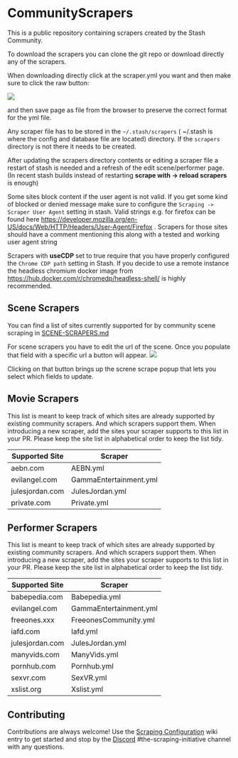 # CommunityScrapers
This is a public repository containing scrapers created by the Stash Community.

To download the scrapers you can clone the git repo or download directly any of the scrapers.

When downloading directly click at the scraper.yml you want and then make sure to click the raw button:

![](https://user-images.githubusercontent.com/1358708/82524777-cd4cfe80-9afd-11ea-808d-5ea7bf26704f.jpg)

and then save page as file from the browser to preserve the correct format for the yml file.

Any scraper file has to be stored in the `~/.stash/scrapers` ( ~/.stash is where the config and database file are located) directory. If the `scrapers` directory is not there it needs to be created.

After updating the scrapers directory contents or editing a scraper file a restart of stash is needed and a refresh of the edit scene/performer page.(In recent stash builds instead of restarting __scrape with -> reload scrapers__ is enough)

Some sites block content if the user agent is not valid. If you get some kind of blocked or denied message make sure to configure the `Scraping ->
Scraper User Agent` setting in stash. Valid strings e.g. for firefox can be found here https://developer.mozilla.org/en-US/docs/Web/HTTP/Headers/User-Agent/Firefox . Scrapers for those sites should have a comment mentioning this along with a tested and working user agent string

Scrapers with **useCDP** set to true require that you have properly configured the `Chrome CDP path` setting in Stash. If you decide to use a remote instance the headless chromium docker image from https://hub.docker.com/r/chromedp/headless-shell/ is highly recommended.

## Scene Scrapers
You can find a list of sites currently supported for by community scene scraping in [SCENE-SCRAPERS.md](https://github.com/stashapp/CommunityScrapers/blob/master/SCENE-SCRAPABLE.md)

For scene scrapers you have to edit the url of the scene. Once you populate that field with a specific url a button will appear.
![](https://user-images.githubusercontent.com/48220860/85202637-698e3f00-b310-11ea-9c06-b2cfe931474a.png)

Clicking on that button brings up the screne scrape popup that lets you select which fields to update.

## Movie Scrapers
This list is meant to keep track of which sites are already supported by existing community scrapers. And which scrapers support them. When introducing a new scraper, add the sites your scraper supports to this list in your PR. Please keep the site list in alphabetical order to keep the list tidy.

Supported Site|Scraper
------------- | -------------
aebn.com|AEBN.yml
evilangel.com|GammaEntertainment.yml
julesjordan.com|JulesJordan.yml
private.com|Private.yml

## Performer Scrapers
This list is meant to keep track of which sites are already supported by existing community scrapers. And which scrapers support them. When introducing a new scraper, add the sites your scraper supports to this list in your PR. Please keep the site list in alphabetical order to keep the list tidy.

Supported Site|Scraper
------------- | -------------
babepedia.com|Babepedia.yml
evilangel.com|GammaEntertainment.yml
freeones.xxx|FreeonesCommunity.yml
iafd.com|Iafd.yml
julesjordan.com|JulesJordan.yml
manyvids.com|ManyVids.yml
pornhub.com|Pornhub.yml
sexvr.com|SexVR.yml
xslist.org|Xslist.yml
## Contributing
Contributions are always welcome! Use the [Scraping Configuration](https://github.com/stashapp/stash/wiki/Scraping-configuration) wiki entry to get started and stop by the [Discord](https://discord.gg/2TsNFKt) #the-scraping-initiative channel with any questions.
